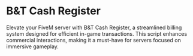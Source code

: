 # B&T Cash Register
 Elevate your FiveM server with B&T Cash Register, a streamlined billing system designed for efficient in-game transactions. This script enhances commercial interactions, making it a must-have for servers focused on immersive gameplay.
